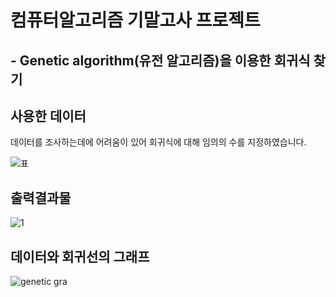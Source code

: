 <h1>컴퓨터알고리즘 기말고사 프로젝트</h1>

<h2> - Genetic algorithm(유전 알고리즘)을 이용한 회귀식 찾기</h2>



## 사용한 데이터

데이터를 조사하는데에 어려움이 있어 회귀식에 대해 임의의 수를 지정하였습니다.


![표](https://user-images.githubusercontent.com/38155910/85722782-9a65de00-b72d-11ea-91c4-45a5796aa5db.JPG)


## 출력결과물

![1](https://user-images.githubusercontent.com/38155910/85751456-8fb74300-b745-11ea-90ef-f96116851ead.JPG)


## 데이터와 회귀선의 그래프

![genetic gra](https://user-images.githubusercontent.com/38155910/85723854-9ab2a900-b72e-11ea-8d92-534672781601.JPG)

